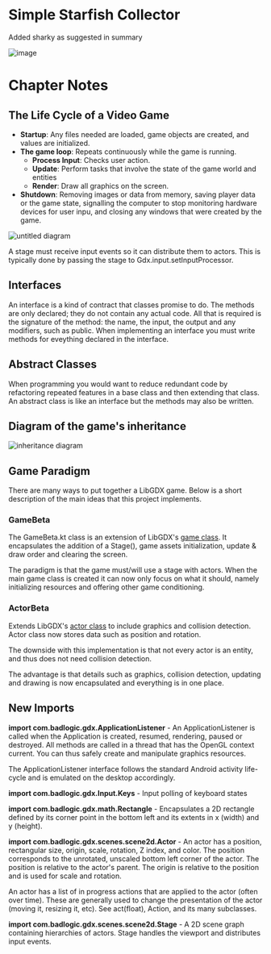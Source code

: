 # Simple Starfish Collector
Added sharky as suggested in summary

![image](https://user-images.githubusercontent.com/4059636/51061964-68be8d00-15f5-11e9-9fef-f42eea4ac9fd.png)

# Chapter Notes
## The Life Cycle of a Video Game
* **Startup**: Any files needed are loaded, game objects are created, and values are initialized.
* **The game loop**: Repeats continuously while the game is running.
    * **Process Input**: Checks user action.
    * **Update**: Perform tasks that involve the state of the game world and entities
    * **Render**: Draw all graphics on the screen.
* **Shutdown**: Removing images or data from memory, saving player data or the game state, signalling the computer to stop monitoring hardware devices for user inpu, and closing any windows that were created by the game.

![untitled diagram](https://user-images.githubusercontent.com/4059636/53964770-38c0d100-40f0-11e9-8d25-e6e0f1d7319d.png)



A stage must receive input events so it can distribute them to actors. This is typically done by passing the stage to Gdx.input.setInputProcessor.

## Interfaces
An interface is a kind of contract that classes promise to do.
The methods are only declared; they do not contain any actual code. All that is required is the signature of the method: the name, the input, the output and any modifiers, such as public.
When implementing an interface you must write methods for eveything declared in the interface.

## Abstract Classes
When programming you would want to reduce redundant code by refactoring repeated features in a base class and then extending that class. An abstract class is like an interface but the methods may also be written. 

## Diagram of the game's inheritance
![inheritance diagram](https://user-images.githubusercontent.com/4059636/54016944-d1a12c00-4184-11e9-8e6f-c7d2e3239c26.png)

## Game Paradigm
There are many ways to put together a LibGDX game. Below is a short description
of the main ideas that this project implements.

### GameBeta
The GameBeta.kt class is an extension of LibGDX's [game class](https://libgdx.badlogicgames.com/ci/nightlies/docs/api/com/badlogic/gdx/Game.html).
It encapsulates the addition of a Stage(), game assets initialization,
update & draw order and clearing the screen.

The paradigm is that the game must/will use a stage with actors.
When the main game class is created it can now only focus on what it should, namely
initializing resources and offering other game conditioning.

### ActorBeta
Extends LibGDX's [actor class](https://libgdx.badlogicgames.com/ci/nightlies/docs/api/com/badlogic/gdx/scenes/scene2d/Actor.html) to include graphics and collision detection.
Actor class now stores data such as position and rotation.

The downside with this implementation is that not every actor is an entity, and thus
does not need collision detection.

The advantage is that details such as graphics, collision detection, updating and drawing
is now encapsulated and everything is in one place.


## New Imports
**import com.badlogic.gdx.ApplicationListener** - An ApplicationListener is called when the Application is created, resumed, rendering, paused or destroyed. All methods are called in a thread that has the OpenGL context current. You can thus safely create and manipulate graphics resources.

The ApplicationListener interface follows the standard Android activity life-cycle and is emulated on the desktop accordingly.

**import com.badlogic.gdx.Input.Keys** - Input polling of keyboard states

**import com.badlogic.gdx.math.Rectangle** - Encapsulates a 2D rectangle defined by its corner point in the bottom left and its extents in x (width) and y (height).

**import com.badlogic.gdx.scenes.scene2d.Actor** - An actor has a position, rectangular size, origin, scale, rotation, Z index, and color. The position corresponds to the unrotated, unscaled bottom left corner of the actor. The position is relative to the actor's parent. The origin is relative to the position and is used for scale and rotation.

An actor has a list of in progress actions that are applied to the actor (often over time). These are generally used to change the presentation of the actor (moving it, resizing it, etc). See act(float), Action, and its many subclasses.

**import com.badlogic.gdx.scenes.scene2d.Stage** - A 2D scene graph containing hierarchies of actors. Stage handles the viewport and distributes input events.
